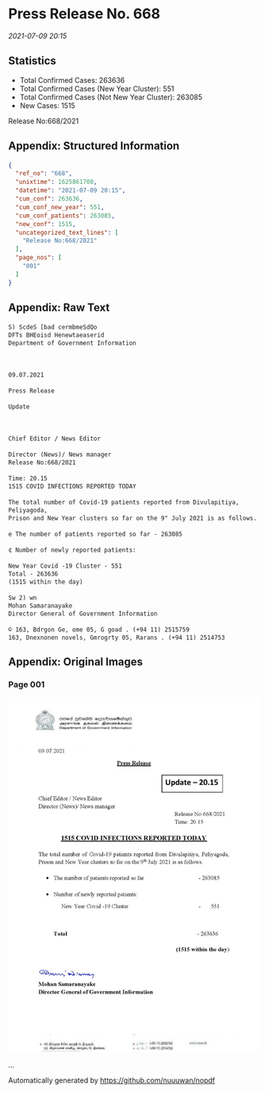 
# Press Release No. 668
*2021-07-09 20:15*
## Statistics
* Total Confirmed Cases: 263636
* Total Confirmed Cases (New Year Cluster): 551
* Total Confirmed Cases (Not New Year Cluster): 263085
* New Cases: 1515


Release No:668/2021

## Appendix: Structured Information
```json
{
  "ref_no": "668",
  "unixtime": 1625861700,
  "datetime": "2021-07-09 20:15",
  "cum_conf": 263636,
  "cum_conf_new_year": 551,
  "cum_conf_patients": 263085,
  "new_conf": 1515,
  "uncategorized_text_lines": [
    "Release No:668/2021"
  ],
  "page_nos": [
    "001"
  ]
}
```

## Appendix: Raw Text
```text
S) ScdeS [bad cermbmeSdQo
DFTs BHEoisd Henewtaeaserid
Department of Government Information

 

09.07.2021

Press Release

Update

 

Chief Editor / News Editor

Director (News)/ News manager
Release No:668/2021

Time: 20.15
1515 COVID INFECTIONS REPORTED TODAY

The total number of Covid-19 patients reported from Divulapitiya, Peliyagoda,
Prison and New Year clusters so far on the 9" July 2021 is as follows.

e The number of patients reported so far - 263085

¢ Number of newly reported patients:

New Year Covid -19 Cluster - 551
Total - 263636
(1515 within the day)

Sw 2) wn
Mohan Samaranayake
Director General of Government Information

© 163, Bdrgon Ge, ome 05, G goad . (+94 11) 2515759
163, Dnexnonen novels, Gmrogrty 05, Rarans . (+94 11) 2514753

```

## Appendix: Original Images

### Page 001

![page_no](https://raw.githubusercontent.com/nuuuwan/nopdf_data/main/nopdf.dgigovlk.ref668.page001.jpeg)
        

...

Automatically generated by https://github.com/nuuuwan/nopdf

    
    